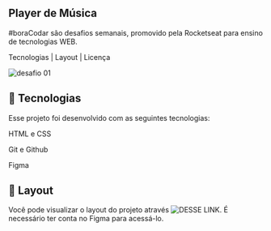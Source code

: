 Player de Música
----------------------------------------------------------------------------------------------------------------------------------------------------------------
#boraCodar são desafios semanais, promovido pela Rocketseat para ensino de tecnologias WEB.

Tecnologias   |    Layout   |    Licença

![desafio 01](https://user-images.githubusercontent.com/124744877/231291921-6ea5e2b6-9f1d-4c22-88ac-d486c54de10a.jpg)

🚀 Tecnologias
----------------------------------------------------------------------------------------------------------------------------------------------------------------
Esse projeto foi desenvolvido com as seguintes tecnologias:

HTML e CSS

Git e Github

Figma

🔖 Layout
----------------------------------------------------------------------------------------------------------------------------------------------------------------
Você pode visualizar o layout do projeto através ![DESSE LINK](https://www.figma.com/community/file/1195050524500542670/%23boraCodar---Desafio-1). É necessário ter conta no Figma para acessá-lo.
